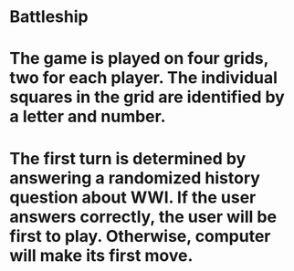 # Battleship 

# The game is played on four grids, two for each player. The individual squares in the grid are identified by a letter and number. 

# The first turn is determined by answering a randomized history question about WWI. If the user answers correctly, the user will be first to play. Otherwise, computer will make its first move. 
